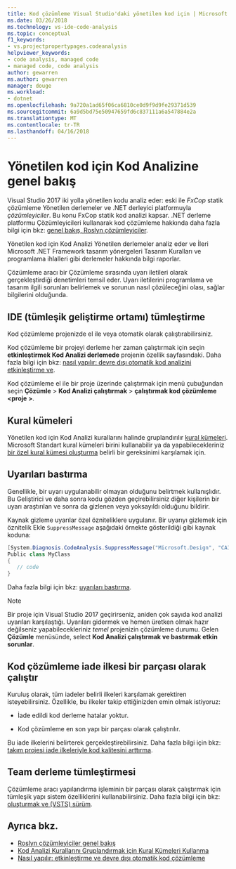 ```yaml
---
title: Kod çözümleme Visual Studio'daki yönetilen kod için | Microsoft Docs
ms.date: 03/26/2018
ms.technology: vs-ide-code-analysis
ms.topic: conceptual
f1_keywords:
- vs.projectpropertypages.codeanalysis
helpviewer_keywords:
- code analysis, managed code
- managed code, code analysis
author: gewarren
ms.author: gewarren
manager: douge
ms.workload:
- dotnet
ms.openlocfilehash: 9a720a1ad65f06ca6810ce0d9f9d9fe29371d539
ms.sourcegitcommit: 6a9d5bd75e50947659fd6c837111a6a547884e2a
ms.translationtype: MT
ms.contentlocale: tr-TR
ms.lasthandoff: 04/16/2018
---
```

# <a name="overview-of-code-analysis-for-managed-code"></a>Yönetilen kod için Kod Analizine genel bakış

Visual Studio 2017 iki yolla yönetilen kodu analiz eder: eski ile *FxCop* statik çözümleme Yönetilen derlemeler ve .NET derleyici platformuyla *çözümleyiciler*. Bu konu FxCop statik kod analizi kapsar. .NET derleme platformu Çözümleyicileri kullanarak kod çözümleme hakkında daha fazla bilgi için bkz: [genel bakış, Roslyn çözümleyiciler](../code-quality/roslyn-analyzers-overview.md).

Yönetilen kod için Kod Analizi Yönetilen derlemeler analiz eder ve İleri Microsoft .NET Framework tasarım yönergeleri Tasarım Kuralları ve programlama ihlalleri gibi derlemeler hakkında bilgi raporlar.

Çözümleme aracı bir Çözümleme sırasında uyarı iletileri olarak gerçekleştirdiği denetimleri temsil eder. Uyarı iletilerini programlama ve tasarım ilgili sorunları belirlemek ve sorunun nasıl çözüleceğini olası, sağlar bilgilerini olduğunda.

## <a name="ide-integrated-development-environment-integration"></a>IDE (tümleşik geliştirme ortamı) tümleştirme

Kod çözümleme projenizde el ile veya otomatik olarak çalıştırabilirsiniz.

Kod çözümleme bir projeyi derleme her zaman çalıştırmak için seçin **etkinleştirmek Kod Analizi derlemede** projenin özellik sayfasındaki. Daha fazla bilgi için bkz: [nasıl yapılır: devre dışı otomatik kod analizini etkinleştirme ve](../code-quality/how-to-enable-and-disable-automatic-code-analysis-for-managed-code.md).

Kod çözümleme el ile bir proje üzerinde çalıştırmak için menü çubuğundan seçin **Çözümle** > **Kod Analizi çalıştırmak** > **çalıştırmak kod çözümleme \<proje >**.

## <a name="rule-sets"></a>Kural kümeleri

Yönetilen kod için Kod Analizi kurallarını halinde gruplandırılır [kural kümeleri](../code-quality/using-rule-sets-to-group-code-analysis-rules.md). Microsoft Standart kural kümeleri birini kullanabilir ya da yapabilecekleriniz [bir özel kural kümesi oluşturma](../code-quality/how-to-create-a-custom-rule-set.md) belirli bir gereksinimi karşılamak için.

## <a name="suppress-warnings"></a>Uyarıları bastırma

Genellikle, bir uyarı uygulanabilir olmayan olduğunu belirtmek kullanışlıdır. Bu Geliştirici ve daha sonra kodu gözden geçirebilirsiniz diğer kişilerin bir uyarı araştırılan ve sonra da gizlenen veya yoksayıldı olduğunu bildirir.

Kaynak gizleme uyarılar özel özniteliklere uygulanır. Bir uyarıyı gizlemek için öznitelik Ekle `SuppressMessage` aşağıdaki örnekte gösterildiği gibi kaynak koduna:

```csharp
[System.Diagnosis.CodeAnalysis.SuppressMessage("Microsoft.Design", "CA1039:ListsAreStrongTyped")]
Public class MyClass
{
   // code
}
```

Daha fazla bilgi için bkz: [uyarıları bastırma](../code-quality/in-source-suppression-overview.md).

> [!NOTE]
> Bir proje için Visual Studio 2017 geçirirseniz, aniden çok sayıda kod analizi uyarıları karşılaştığı. Uyarıları gidermek ve hemen üretken olmak hazır değilseniz yapabilecekleriniz *temel* projenizin çözümleme durumu. Gelen **Çözümle** menüsünde, select **Kod Analizi çalıştırmak ve bastırmak etkin sorunlar**.

## <a name="run-code-analysis-as-part-of-check-in-policy"></a>Kod çözümleme iade ilkesi bir parçası olarak çalıştır

Kuruluş olarak, tüm iadeler belirli ilkeleri karşılamak gerektiren isteyebilirsiniz. Özellikle, bu ilkeler takip ettiğinizden emin olmak istiyoruz:

- İade edildi kod derleme hatalar yoktur.

- Kod çözümleme en son yapı bir parçası olarak çalıştırılır.

Bu iade ilkelerini belirterek gerçekleştirebilirsiniz. Daha fazla bilgi için bkz: [takım projesi iade ilkeleriyle kod kalitesini arttırma](../code-quality/enhancing-code-quality-with-team-project-check-in-policies.md).

## <a name="team-build-integration"></a>Team derleme tümleştirmesi

Çözümleme aracı yapılandırma işleminin bir parçası olarak çalıştırmak için tümleşik yapı sistem özelliklerini kullanabilirsiniz. Daha fazla bilgi için bkz: [oluşturmak ve (VSTS) sürüm](/vsts/build-release/index).

## <a name="see-also"></a>Ayrıca bkz.

- [Roslyn çözümleyiciler genel bakış](../code-quality/roslyn-analyzers-overview.md)
- [Kod Analizi Kurallarını Gruplandırmak için Kural Kümeleri Kullanma](../code-quality/using-rule-sets-to-group-code-analysis-rules.md)
- [Nasıl yapılır: etkinleştirme ve devre dışı otomatik kod çözümleme](../code-quality/how-to-enable-and-disable-automatic-code-analysis-for-managed-code.md)

